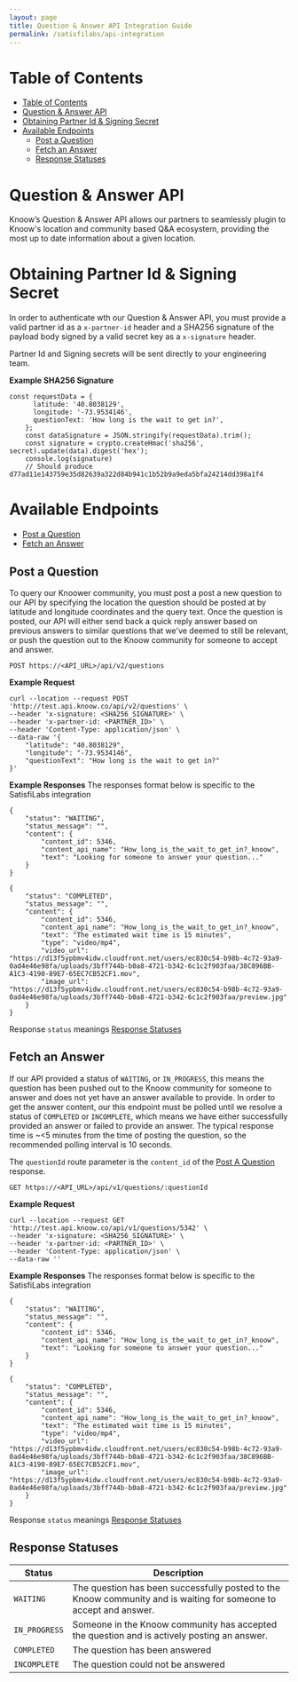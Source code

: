 ```yaml
---
layout: page
title: Question & Answer API Integration Guide
permalink: /satisfilabs/api-integration
---
```

# Table of Contents
- [Table of Contents](#table-of-contents)
- [Question & Answer API](#question--answer-api)
- [Obtaining Partner Id & Signing Secret](#obtaining-partner-id--signing-secret)
- [Available Endpoints](#available-endpoints)
  - [Post a Question](#post-a-question)
  - [Fetch an Answer](#fetch-an-answer)
  - [Response Statuses](#response-statuses)


# Question & Answer API

Knoow’s Question & Answer API allows our partners to seamlessly plugin to Knoow's location and community based Q&A ecosystem, providing the most up to date information about a given location. 

# Obtaining Partner Id & Signing Secret

In order to authenticate wth our Question & Answer API, you must provide a valid partner id as a `x-partner-id` header and a SHA256 signature of the payload body signed by a valid secret key as a `x-signature` header.

Partner Id and Signing secrets will be sent directly to your engineering team. 

**Example SHA256 Signature**
```
const requestData = {
      latitude: '40.8038129',
      longitude: '-73.9534146',
      questionText: 'How long is the wait to get in?',
    };
    const dataSignature = JSON.stringify(requestData).trim();
    const signature = crypto.createHmac('sha256', secret).update(data).digest('hex');
    console.log(signature)
    // Should produce d77ad11e143759e35d82639a322d84b941c1b52b9a9eda5bfa24214dd398a1f4
```

# Available Endpoints
  - [Post a Question](#post-a-question)
  - [Fetch an Answer](#fetch-an-answer)


## Post a Question

To query our Knoower community, you must post a post a new question to our API by specifying the location the question should be posted at by latitude and longitude coordinates and the query text. Once the question is posted, our API will either send back a quick reply answer based on previous answers to similar questions that we've deemed to still be relevant, or push the question out to the Knoow community for someone to accept and answer.


`POST https://<API_URL>/api/v2/questions`

**Example Request**

```
curl --location --request POST 'http://test.api.knoow.co/api/v2/questions' \
--header 'x-signature: <SHA256_SIGNATURE>' \
--header 'x-partner-id: <PARTNER_ID>' \
--header 'Content-Type: application/json' \
--data-raw '{
    "latitude": "40.8038129",
    "longitude": "-73.9534146",
    "questionText": "How long is the wait to get in?"
}'
```


**Example Responses**
The responses format below is specific to the SatisfiLabs integration

```
{
    "status": "WAITING",
    "status_message": "",
    "content": {
        "content_id": 5346,
        "content_api_name": "How_long_is_the_wait_to_get_in?_knoow",
        "text": "Looking for someone to answer your question..."
    }
}
```

```
{
    "status": "COMPLETED",
    "status_message": "",
    "content": {
        "content_id": 5346,
        "content_api_name": "How_long_is_the_wait_to_get_in?_knoow",
        "text": "The estimated wait time is 15 minutes",
        "type": "video/mp4",
        "video_url": "https://d13f5ypbmv4idw.cloudfront.net/users/ec830c54-b98b-4c72-93a9-0ad4e46e98fa/uploads/3bff744b-b0a8-4721-b342-6c1c2f903faa/38C896BB-A1C3-4190-89E7-65EC7CB52CF1.mov",
        "image_url": "https://d13f5ypbmv4idw.cloudfront.net/users/ec830c54-b98b-4c72-93a9-0ad4e46e98fa/uploads/3bff744b-b0a8-4721-b342-6c1c2f903faa/preview.jpg"
    }
}
```

Response `status` meanings [Response Statuses](#response-statuses)


## Fetch an Answer

If our API provided a status of `WAITING`, or `IN_PROGRESS`, this means the question has been pushed out to the Knoow community for someone to answer and does not yet have an answer available to provide. In order to get the answer content, our this endpoint must be polled until we resolve a status of `COMPLETED` or `INCOMPLETE`, which means we have either successfully provided an answer or failed to provide an answer. The typical response time is ~<5 minutes from the time of posting the question, so the recommended polling interval is 10 seconds.

The `questionId` route parameter is the `content_id` of the [Post A Question](#post-a-question) response.


`GET https://<API_URL>/api/v1/questions/:questionId`

**Example Request**

```
curl --location --request GET 'http://test.api.knoow.co/api/v1/questions/5342' \
--header 'x-signature: <SHA256_SIGNATURE>' \
--header 'x-partner-id: <PARTNER_ID>' \
--header 'Content-Type: application/json' \
--data-raw ''
```


**Example Responses**
The responses format below is specific to the SatisfiLabs integration

```
{
    "status": "WAITING",
    "status_message": "",
    "content": {
        "content_id": 5346,
        "content_api_name": "How_long_is_the_wait_to_get_in?_knoow",
        "text": "Looking for someone to answer your question..."
    }
}
```

```
{
    "status": "COMPLETED",
    "status_message": "",
    "content": {
        "content_id": 5346,
        "content_api_name": "How_long_is_the_wait_to_get_in?_knoow",
        "text": "The estimated wait time is 15 minutes",
        "type": "video/mp4",
        "video_url": "https://d13f5ypbmv4idw.cloudfront.net/users/ec830c54-b98b-4c72-93a9-0ad4e46e98fa/uploads/3bff744b-b0a8-4721-b342-6c1c2f903faa/38C896BB-A1C3-4190-89E7-65EC7CB52CF1.mov",
        "image_url": "https://d13f5ypbmv4idw.cloudfront.net/users/ec830c54-b98b-4c72-93a9-0ad4e46e98fa/uploads/3bff744b-b0a8-4721-b342-6c1c2f903faa/preview.jpg"
    }
}
```

Response `status` meanings [Response Statuses](#response-statuses)


## Response Statuses

| Status        | Description                                                                                                       |
| ------------- | ----------------------------------------------------------------------------------------------------------------- |
| `WAITING`     | The question has been successfully posted to the Knoow community and is waiting for someone to accept and answer. |
| `IN_PROGRESS` | Someone in the Knoow community has accepted the question and is actively posting an answer.                       |
| `COMPLETED`   | The question has been answered                                                                                    |
| `INCOMPLETE`  | The question could not be answered                                                                                |




